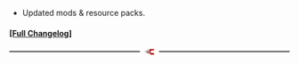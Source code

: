 




- Updated mods & resource packs.


#### **[[Full Changelog]](https://wiki.crismpack.net/modpacks/breakneck-optimized/changelog/1.21#v4.0.3)**

![CrismPack Spacer](https://github.com/CrismPack/CDN/blob/main/desc/breakneck/79ESzz1-tiny.png?raw=true)